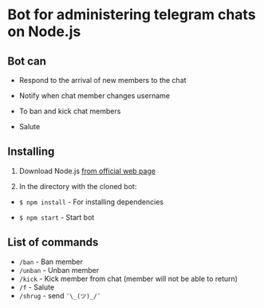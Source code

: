# Bot for administering telegram chats on Node.js

## Bot can

- Respond to the arrival of new members to the chat

- Notify when chat member changes username

- To ban and kick chat members

- Salute

## Installing

1. Download Node.js [from official web page](https://nodejs.org/)

1. In the directory with the cloned bot:

- `$ npm install` - For installing dependencies

- `$ npm start` - Start bot

## List of commands

- `/ban` - Ban member
- `/unban` - Unban member
- `/kick` - Kick member from chat (member will not be able to return)
- `/f` - Salute
- `/shrug` - send `¯\_(ツ)_/¯`
